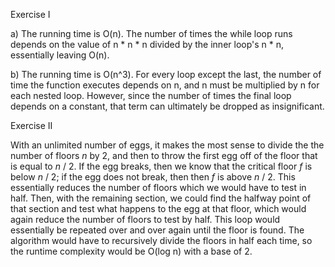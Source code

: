 Exercise I

a) The running time is O(n). The number of times the while loop runs depends on the value of n * n * n divided by the inner loop's n * n, essentially leaving O(n).

b) The running time is O(n^3). For every loop except the last, the number of time the function executes depends on n, and n must be multiplied by n for each nested loop. However, since the number of times the final loop depends on a constant, that term can ultimately be dropped as insignificant.

Exercise II

With an unlimited number of eggs, it makes the most sense to divide the the number of floors _n_ by 2, and then to throw the first egg off of the floor that is equal to _n_ / 2. If the egg breaks, then we know that the critical floor _f_ is below _n_ / 2; if the egg does not break, then then _f_ is above _n_ / 2. This essentially reduces the number of floors which we would have to test in half. Then, with the remaining section, we could find the halfway point of that section and test what happens to the egg at that floor, which would again reduce the number of floors to test by half. This loop would essentially be repeated over and over again until the floor is found. The algorithm would have to recursively divide the floors in half each time, so the runtime complexity would be O(log n) with a base of 2.
